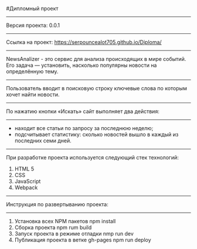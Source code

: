#Дипломный проект
***
Версия проекта: 0.0.1
***
Ссылка на проект: https://serpouncealot705.github.io/Diploma/
***
NewsAnalizer - это сервис для анализа происходящих в мире событий. Его задача — установить, насколько популярны новости на определённую тему. 
***
Пользователь вводит в поисковую строку ключевые слова по которым хочет найти новости.
***
По нажатию кнопки «Искать» сайт выполняет два действия:
***
* находит все статьи по запросу за последнюю неделю;
* подсчитывает статистику: сколько новостей вышло в каждый из последних семи дней.
***
При разработке проекта используется следующий стек технологий:
1. HTML 5
3. CSS
3. JavaScript
4. Webpack
***
Инструкция по развертыванию проекта:
***
1. Установка всех NPM пакетов npm install
2. Сборка проекта npm rum build
3. Запуск проекта в режиме отладки  nmp run dev
4. Публикация проекта в ветке gh-pages npm run deploy

